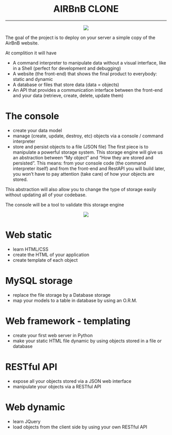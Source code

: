 <h1 align="center">AIRBnB CLONE</h1>

---
<p align="center">
<a target="_blank" href="https://www.github.com/"><img src="https://github.com/josephynaina/AirBnB_clone/blob/master/images/logo.png?raw=true"></a>
</p>
The goal of the project is to deploy on your server a simple copy of the AirBnB website.

At complition it will have
- A command interpreter to manipulate data without a visual interface, like in a Shell (perfect for development and debugging)
- A website (the front-end) that shows the final product to everybody: static and dynamic
- A database or files that store data (data = objects)
- An API that provides a communication interface between the front-end and your data (retrieve, create, delete, update them)

# The console
- create your data model
- manage (create, update, destroy, etc) objects via a console / command interpreter
- store and persist objects to a file (JSON file)
The first piece is to manipulate a powerful storage system. This storage engine will give us an abstraction between “My object” and “How they are stored and persisted”. This means: from your console code (the command interpreter itself) and from the front-end and RestAPI you will build later, you won’t have to pay attention (take care) of how your objects are stored.

This abstraction will also allow you to change the type of storage easily without updating all of your codebase.

The console will be a tool to validate this storage engine

<p align="center">
<a target="_blank" href="https://www.github.com/josephynaina/AirBnB_clone/"><img src="https://github.com/josephynaina/AirBnB_clone/blob/master/images/image.png?raw=true"></a>
</p>

# Web static
- learn HTML/CSS
- create the HTML of your application
- create template of each object

# MySQL storage
- replace the file storage by a Database storage
- map your models to a table in database by using an O.R.M.

# Web framework - templating
- create your first web server in Python
- make your static HTML file dynamic by using objects stored in a file or database

# RESTful API
- expose all your objects stored via a JSON web interface
- manipulate your objects via a RESTful API

# Web dynamic
- learn JQuery
- load objects from the client side by using your own RESTful API
